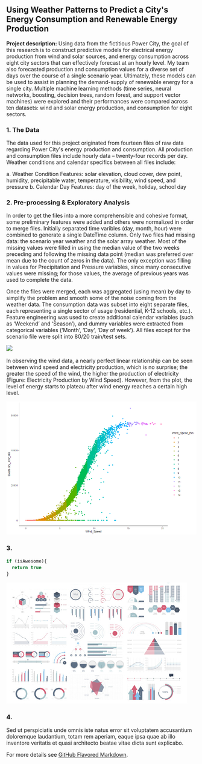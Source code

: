 ## Using Weather Patterns to Predict a City's Energy Consumption and Renewable Energy Production

**Project description:** Using data from the fictitious Power City, the goal of this research is to construct predictive models for electrical energy production from wind and solar sources, and energy consumption across eight city sectors that can effectively forecast at an hourly level. My team also forecasted production and consumption values for a diverse set of days over the course of a single scenario year. Ultimately, these models can be used to assist in planning the demand-supply of renewable energy for a single city. Multiple machine learning methods (time series, neural networks, boosting, decision trees, random forest, and support vector machines) were explored and their performances were compared across ten datasets: wind and solar energy production, and consumption for eight sectors.

### 1. The Data

The data used for this project originated from fourteen files of raw data regarding Power City's energy production and consumption. All production and consumption files include hourly data – twenty-four records per day. Weather conditions and calendar specifics between all files include:

  a. Weather Condition Features: solar elevation, cloud cover, dew point, humidity, precipitable water, temperature, visibility, wind     speed, and pressure
  b. Calendar Day Features: day of the week, holiday, school day

### 2. Pre-processing & Exploratory Analysis

In order to get the files into a more comprehensible and cohesive format, some preliminary features were added and others were normalized in order to merge files. Initially separated time varibles (day, month, hour) were combined to generate a single DateTime column. Only two files had missing data: the scenario year weather and the solar array weather. Most of the missing values were filled in using the median value of the two weeks preceding and following the missing data point (median was preferred over mean due to the count of zeros in the data). The only exception was filling in values for Precipitation and Pressure variables, since many consecutive values were missing; for those values, the average of previous years was used to complete the data.

Once the files were merged, each was aggregated (using mean) by day to simplify the problem and smooth some of the noise coming from the weather data. The consumption data was subset into eight separate files, each representing a single sector of usage (residential, K-12 schools, etc.). Feature engineering was used to create additional calendar variables (such as ‘Weekend’ and ‘Season’), and dummy variables were extracted from categorical variables (‘Month’, ‘Day’, ‘Day of week’). All files except for the scenario file were split into 80/20 train/test sets.

<img src="images/datasetsvar.jpg?raw=true"/>

In observing the wind data, a nearly perfect linear relationship can be seen between wind speed and electricity production, which is no surprise; the greater the speed of the wind, the higher the production of electricity (Figure: Electricity Production by Wind Speed). However, from the plot, the level of energy starts to plateau after wind energy reaches a certain high level.

<img src="images/wind1.png?raw=true"/>

### 3. 

```javascript
if (isAwesome){
  return true
}
```

<img src="images/dummy_thumbnail.jpg?raw=true"/>

### 4. 

Sed ut perspiciatis unde omnis iste natus error sit voluptatem accusantium doloremque laudantium, totam rem aperiam, eaque ipsa quae ab illo inventore veritatis et quasi architecto beatae vitae dicta sunt explicabo. 

For more details see [GitHub Flavored Markdown](https://guides.github.com/features/mastering-markdown/).
